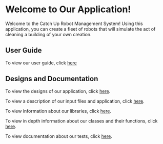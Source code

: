 # Welcome to Our Application!

Welcome to the Catch Up Robot Management System!  Using this application, you can create a fleet of robots that will simulate the act of cleaning a building of  your own creation.

## User Guide

To view our user guide, click [here](user-guide/USER_GUIDE.md)

## Designs and Documentation

To view the designs of our application, click [here](design/DESIGN.md).

To view a description of our input files and application, click [here](../app/APP.md).

To view information about our libraries, click [here](../include/INCLUDE.md).

To view in depth information about our classes and their functions, click [here](../src/SRC.md).

To view documentation about our tests, click [here](../tests/TESTS.md).